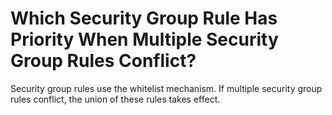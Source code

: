 # Which Security Group Rule Has Priority When Multiple Security Group Rules Conflict?<a name="vpc_faq_0077"></a>

Security group rules use the whitelist mechanism. If multiple security group rules conflict, the union of these rules takes effect.


